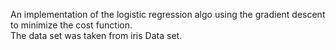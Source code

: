 An implementation of the logistic regression algo using the gradient descent to minimize the cost function.\
The data set was taken from iris Data set.
